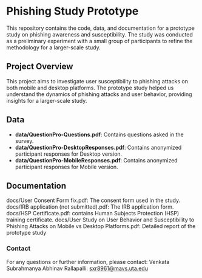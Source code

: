 # Phishing Study Prototype

This repository contains the code, data, and documentation for a prototype study on phishing awareness and susceptibility. The study was conducted as a preliminary experiment with a small group of participants to refine the methodology for a larger-scale study.

## Project Overview
This project aims to investigate user susceptibility to phishing attacks on both mobile and desktop platforms. The prototype study helped us understand the dynamics of phishing attacks and user behavior, providing insights for a larger-scale study.

## Data
- **data/QuestionPro-Questions.pdf**: Contains questions asked in the survey.
- **data/QuestionPro-DesktopResponses.pdf**: Contains anonymized participant responses for Desktop version.
- **data/QuestionPro-MobileResponses.pdf**: Contains anonymized participant responses for Mobile version.

## Documentation
docs/User Consent Form fix.pdf: The consent form used in the study.
docs/IRB application (not submitted).pdf: The IRB application form.
docs/HSP Certificate.pdf: contains Human Subjects Protection (HSP) training certificate.
docs/User Study on User Behavior and Susceptibility to Phishing Attacks on Mobile vs Desktop Platforms.pdf: Detailed report of the prototype study

### Contact
For any questions or further information, please contact:
Venkata Subrahmanya Abhinav Rallapalli: sxr8961@mavs.uta.edu
